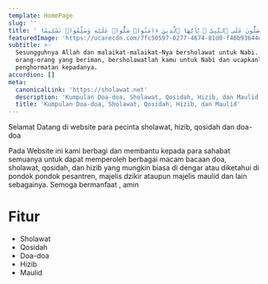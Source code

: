 ```yaml
---
template: HomePage
slug: ''
title: ' إِنَّ ٱللَّهَ وَمَلَٰٓئِكَتَهُۥ يُصَلُّونَ عَلَى ٱلنَّبِىِّ ۚ يَٰٓأَيُّهَا ٱلَّذِينَ ءَامَنُوا۟ صَلُّوا۟ عَلَيْهِ وَسَلِّمُوا۟ تَسْلِيمًا'
featuredImage: 'https://ucarecdn.com/7fc50597-0277-4674-81d0-f46b93644dc1/'
subtitle: >-
  Sesungguhnya Allah dan malaikat-malaikat-Nya bersholawat untuk Nabi. Hai
  orang-orang yang beriman, bersholawatlah kamu untuk Nabi dan ucapkanlah salam
  penghormatan kepadanya.
accordion: []
meta:
  canonicalLink: 'https://sholawat.net'
  description: 'Kumpulan Doa-doa, Sholawat, Qosidah, Hizib, dan Maulid yang Muktabar'
  title: 'Kumpulan Doa-doa, Sholawat, Qosidah, Hizib, dan Maulid'
---
```



Selamat Datang di website para pecinta sholawat, hizib, qosidah dan doa-doa

Pada Website ini kami berbagi dan membantu kepada para sahabat semuanya untuk dapat memperoleh berbagai macam bacaan doa, sholawat, qosidah, dan hizib yang mungkin biasa di dengar atau diketahui di pondok pondok pesantren, majelis dzikir ataupun majelis maulid dan lain sebagainya. Semoga bermanfaat , amin

# Fitur

* Sholawat
* Qosidah
* Doa-doa
* Hizib
* Maulid

# 

```
